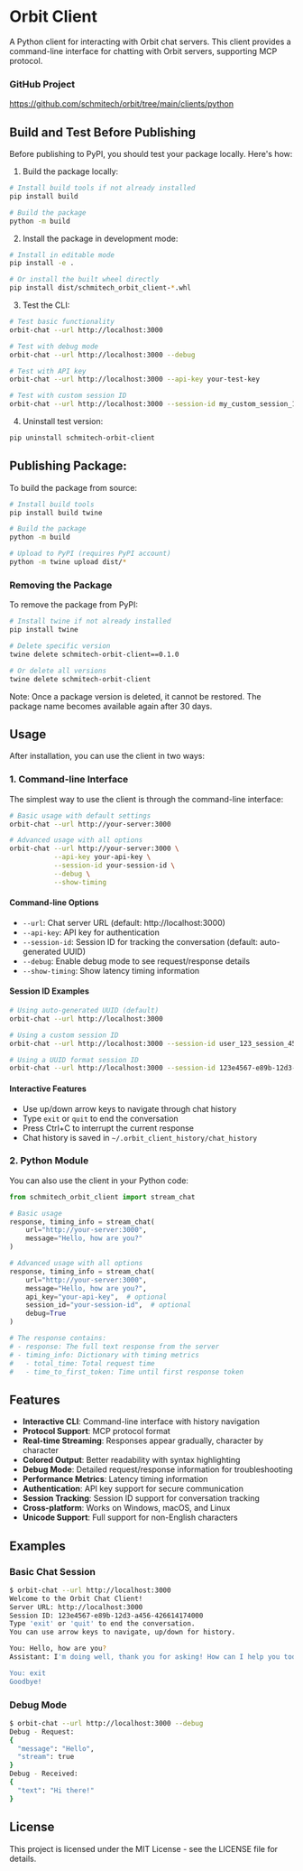 # Orbit Client

A Python client for interacting with Orbit chat servers. This client provides a command-line interface for chatting with Orbit servers, supporting MCP protocol.

### GitHub Project

https://github.com/schmitech/orbit/tree/main/clients/python

## Build and Test Before Publishing

Before publishing to PyPI, you should test your package locally. Here's how:

1. Build the package locally:
```bash
# Install build tools if not already installed
pip install build

# Build the package
python -m build
```

2. Install the package in development mode:
```bash
# Install in editable mode
pip install -e .

# Or install the built wheel directly
pip install dist/schmitech_orbit_client-*.whl
```

3. Test the CLI:
```bash
# Test basic functionality
orbit-chat --url http://localhost:3000

# Test with debug mode
orbit-chat --url http://localhost:3000 --debug

# Test with API key
orbit-chat --url http://localhost:3000 --api-key your-test-key

# Test with custom session ID
orbit-chat --url http://localhost:3000 --session-id my_custom_session_123
```

4. Uninstall test version:
```bash
pip uninstall schmitech-orbit-client
```

## Publishing Package:

To build the package from source:

```bash
# Install build tools
pip install build twine

# Build the package
python -m build

# Upload to PyPI (requires PyPI account)
python -m twine upload dist/*
```

### Removing the Package

To remove the package from PyPI:

```bash
# Install twine if not already installed
pip install twine

# Delete specific version
twine delete schmitech-orbit-client==0.1.0

# Or delete all versions
twine delete schmitech-orbit-client
```

Note: Once a package version is deleted, it cannot be restored. The package name becomes available again after 30 days.

## Usage

After installation, you can use the client in two ways:

### 1. Command-line Interface

The simplest way to use the client is through the command-line interface:

```bash
# Basic usage with default settings
orbit-chat --url http://your-server:3000

# Advanced usage with all options
orbit-chat --url http://your-server:3000 \
           --api-key your-api-key \
           --session-id your-session-id \
           --debug \
           --show-timing
```

#### Command-line Options

- `--url`: Chat server URL (default: http://localhost:3000)
- `--api-key`: API key for authentication
- `--session-id`: Session ID for tracking the conversation (default: auto-generated UUID)
- `--debug`: Enable debug mode to see request/response details
- `--show-timing`: Show latency timing information

#### Session ID Examples

```bash
# Using auto-generated UUID (default)
orbit-chat --url http://localhost:3000

# Using a custom session ID
orbit-chat --url http://localhost:3000 --session-id user_123_session_456

# Using a UUID format session ID
orbit-chat --url http://localhost:3000 --session-id 123e4567-e89b-12d3-a456-426614174000
```

#### Interactive Features

- Use up/down arrow keys to navigate through chat history
- Type `exit` or `quit` to end the conversation
- Press Ctrl+C to interrupt the current response
- Chat history is saved in `~/.orbit_client_history/chat_history`

### 2. Python Module

You can also use the client in your Python code:

```python
from schmitech_orbit_client import stream_chat

# Basic usage
response, timing_info = stream_chat(
    url="http://your-server:3000",
    message="Hello, how are you?"
)

# Advanced usage with all options
response, timing_info = stream_chat(
    url="http://your-server:3000",
    message="Hello, how are you?",
    api_key="your-api-key",  # optional
    session_id="your-session-id",  # optional
    debug=True
)

# The response contains:
# - response: The full text response from the server
# - timing_info: Dictionary with timing metrics
#   - total_time: Total request time
#   - time_to_first_token: Time until first response token
```

## Features

- **Interactive CLI**: Command-line interface with history navigation
- **Protocol Support**: MCP protocol format
- **Real-time Streaming**: Responses appear gradually, character by character
- **Colored Output**: Better readability with syntax highlighting
- **Debug Mode**: Detailed request/response information for troubleshooting
- **Performance Metrics**: Latency timing information
- **Authentication**: API key support for secure communication
- **Session Tracking**: Session ID support for conversation tracking
- **Cross-platform**: Works on Windows, macOS, and Linux
- **Unicode Support**: Full support for non-English characters

## Examples

### Basic Chat Session
```bash
$ orbit-chat --url http://localhost:3000
Welcome to the Orbit Chat Client!
Server URL: http://localhost:3000
Session ID: 123e4567-e89b-12d3-a456-426614174000
Type 'exit' or 'quit' to end the conversation.
You can use arrow keys to navigate, up/down for history.

You: Hello, how are you?
Assistant: I'm doing well, thank you for asking! How can I help you today?

You: exit
Goodbye!
```

### Debug Mode
```bash
$ orbit-chat --url http://localhost:3000 --debug
Debug - Request:
{
  "message": "Hello",
  "stream": true
}
Debug - Received:
{
  "text": "Hi there!"
}
```

## License

This project is licensed under the MIT License - see the LICENSE file for details. 